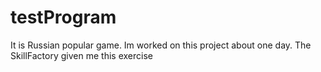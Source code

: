 # testProgram
It is Russian popular game. Im worked on this project about one day. The SkillFactory given me this exercise
